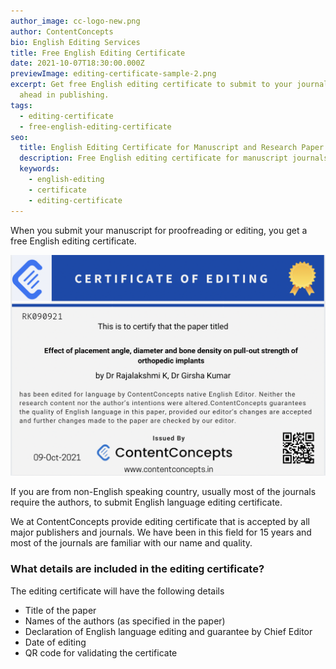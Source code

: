 ```yaml
---
author_image: cc-logo-new.png
author: ContentConcepts
bio: English Editing Services
title: Free English Editing Certificate
date: 2021-10-07T18:30:00.000Z
previewImage: editing-certificate-sample-2.png
excerpt: Get free English editing certificate to submit to your journal and get
  ahead in publishing.
tags:
  - editing-certificate
  - free-english-editing-certificate
seo:
  title: English Editing Certificate for Manuscript and Research Paper and Journals
  description: Free English editing certificate for manuscript journals with validation code
  keywords:
    - english-editing
    - certificate
    - editing-certificate
---
```

When you submit your manuscript for proofreading or editing, you get a free English editing certificate. 

![](editing-certificate-sample-2.png)

If you are from non-English speaking country, usually most of the journals require the authors, to submit English language editing certificate.

We at ContentConcepts provide editing certificate that is accepted by all major publishers and journals. We have been in this field for 15 years and most of the journals are familiar with our name and quality.

### What details are included in the editing certificate?

The editing certificate will have the following details

* Title of the paper
* Names of the authors (as specified in the paper)
* Declaration of English language editing and guarantee by  Chief Editor
* Date of editing
* QR code for validating the certificate